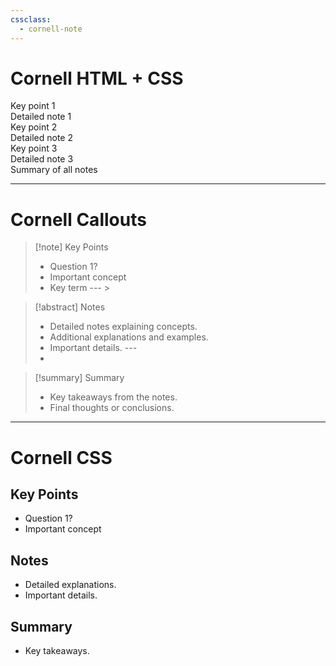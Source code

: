 ```yaml
---
cssclass:
  - cornell-note
---
```

# Cornell HTML + CSS

<div class="cornell-note">
    <div class="cue">Key point 1</div>
    <div class="note">Detailed note 1</div>
    <div class="cue">Key point 2</div>
    <div class="note">Detailed note 2</div>
    <div class="cue">Key point 3</div>
    <div class="note">Detailed note 3</div>
    <div class="summary">Summary of all notes</div>
</div>

---
# Cornell Callouts

> [!note] Key Points 
> - Question 1?
> - Important concept
> - Key term --- > 

>[!abstract] Notes
> - Detailed notes explaining concepts.
> - Additional explanations and examples.
> - Important details. ---
> - 

>[!summary] Summary
> - Key takeaways from the notes.
> - Final thoughts or conclusions.

---
# Cornell CSS
## Key Points
- Question 1?
- Important concept 
## Notes
- Detailed explanations.
- Important details. 
## Summary 
- Key takeaways.
